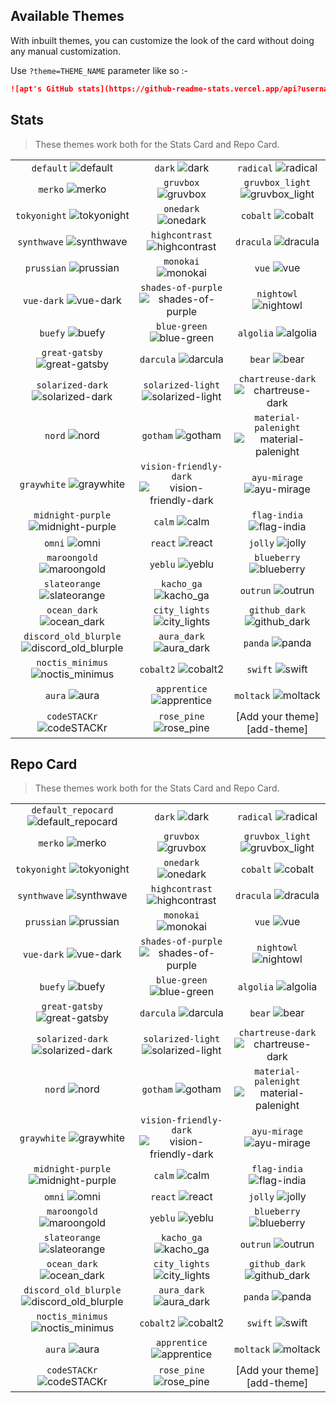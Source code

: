 ## Available Themes

<!-- DO NOT EDIT THIS FILE DIRECTLY -->

With inbuilt themes, you can customize the look of the card without doing any manual customization.

Use `?theme=THEME_NAME` parameter like so :-

```md
![apt's GitHub stats](https://github-readme-stats.vercel.app/api?username=apt-9&theme=dark&show_icons=true)
```

## Stats

> These themes work both for the Stats Card and Repo Card.

| | | |
| :--: | :--: | :--: |
| `default` ![default][default] | `dark` ![dark][dark] | `radical` ![radical][radical] |
| `merko` ![merko][merko] | `gruvbox` ![gruvbox][gruvbox] | `gruvbox_light` ![gruvbox_light][gruvbox_light] |
| `tokyonight` ![tokyonight][tokyonight] | `onedark` ![onedark][onedark] | `cobalt` ![cobalt][cobalt] |
| `synthwave` ![synthwave][synthwave] | `highcontrast` ![highcontrast][highcontrast] | `dracula` ![dracula][dracula] |
| `prussian` ![prussian][prussian] | `monokai` ![monokai][monokai] | `vue` ![vue][vue] |
| `vue-dark` ![vue-dark][vue-dark] | `shades-of-purple` ![shades-of-purple][shades-of-purple] | `nightowl` ![nightowl][nightowl] |
| `buefy` ![buefy][buefy] | `blue-green` ![blue-green][blue-green] | `algolia` ![algolia][algolia] |
| `great-gatsby` ![great-gatsby][great-gatsby] | `darcula` ![darcula][darcula] | `bear` ![bear][bear] |
| `solarized-dark` ![solarized-dark][solarized-dark] | `solarized-light` ![solarized-light][solarized-light] | `chartreuse-dark` ![chartreuse-dark][chartreuse-dark] |
| `nord` ![nord][nord] | `gotham` ![gotham][gotham] | `material-palenight` ![material-palenight][material-palenight] |
| `graywhite` ![graywhite][graywhite] | `vision-friendly-dark` ![vision-friendly-dark][vision-friendly-dark] | `ayu-mirage` ![ayu-mirage][ayu-mirage] |
| `midnight-purple` ![midnight-purple][midnight-purple] | `calm` ![calm][calm] | `flag-india` ![flag-india][flag-india] |
| `omni` ![omni][omni] | `react` ![react][react] | `jolly` ![jolly][jolly] |
| `maroongold` ![maroongold][maroongold] | `yeblu` ![yeblu][yeblu] | `blueberry` ![blueberry][blueberry] |
| `slateorange` ![slateorange][slateorange] | `kacho_ga` ![kacho_ga][kacho_ga] | `outrun` ![outrun][outrun] |
| `ocean_dark` ![ocean_dark][ocean_dark] | `city_lights` ![city_lights][city_lights] | `github_dark` ![github_dark][github_dark] |
| `discord_old_blurple` ![discord_old_blurple][discord_old_blurple] | `aura_dark` ![aura_dark][aura_dark] | `panda` ![panda][panda] |
| `noctis_minimus` ![noctis_minimus][noctis_minimus] | `cobalt2` ![cobalt2][cobalt2] | `swift` ![swift][swift] |
| `aura` ![aura][aura] | `apprentice` ![apprentice][apprentice] | `moltack` ![moltack][moltack] |
| `codeSTACKr` ![codeSTACKr][codeSTACKr] | `rose_pine` ![rose_pine][rose_pine] | [Add your theme][add-theme] |

## Repo Card

> These themes work both for the Stats Card and Repo Card.

| | | |
| :--: | :--: | :--: |
| `default_repocard` ![default_repocard][default_repocard_repo] | `dark` ![dark][dark_repo] | `radical` ![radical][radical_repo] |
| `merko` ![merko][merko_repo] | `gruvbox` ![gruvbox][gruvbox_repo] | `gruvbox_light` ![gruvbox_light][gruvbox_light_repo] |
| `tokyonight` ![tokyonight][tokyonight_repo] | `onedark` ![onedark][onedark_repo] | `cobalt` ![cobalt][cobalt_repo] |
| `synthwave` ![synthwave][synthwave_repo] | `highcontrast` ![highcontrast][highcontrast_repo] | `dracula` ![dracula][dracula_repo] |
| `prussian` ![prussian][prussian_repo] | `monokai` ![monokai][monokai_repo] | `vue` ![vue][vue_repo] |
| `vue-dark` ![vue-dark][vue-dark_repo] | `shades-of-purple` ![shades-of-purple][shades-of-purple_repo] | `nightowl` ![nightowl][nightowl_repo] |
| `buefy` ![buefy][buefy_repo] | `blue-green` ![blue-green][blue-green_repo] | `algolia` ![algolia][algolia_repo] |
| `great-gatsby` ![great-gatsby][great-gatsby_repo] | `darcula` ![darcula][darcula_repo] | `bear` ![bear][bear_repo] |
| `solarized-dark` ![solarized-dark][solarized-dark_repo] | `solarized-light` ![solarized-light][solarized-light_repo] | `chartreuse-dark` ![chartreuse-dark][chartreuse-dark_repo] |
| `nord` ![nord][nord_repo] | `gotham` ![gotham][gotham_repo] | `material-palenight` ![material-palenight][material-palenight_repo] |
| `graywhite` ![graywhite][graywhite_repo] | `vision-friendly-dark` ![vision-friendly-dark][vision-friendly-dark_repo] | `ayu-mirage` ![ayu-mirage][ayu-mirage_repo] |
| `midnight-purple` ![midnight-purple][midnight-purple_repo] | `calm` ![calm][calm_repo] | `flag-india` ![flag-india][flag-india_repo] |
| `omni` ![omni][omni_repo] | `react` ![react][react_repo] | `jolly` ![jolly][jolly_repo] |
| `maroongold` ![maroongold][maroongold_repo] | `yeblu` ![yeblu][yeblu_repo] | `blueberry` ![blueberry][blueberry_repo] |
| `slateorange` ![slateorange][slateorange_repo] | `kacho_ga` ![kacho_ga][kacho_ga_repo] | `outrun` ![outrun][outrun_repo] |
| `ocean_dark` ![ocean_dark][ocean_dark_repo] | `city_lights` ![city_lights][city_lights_repo] | `github_dark` ![github_dark][github_dark_repo] |
| `discord_old_blurple` ![discord_old_blurple][discord_old_blurple_repo] | `aura_dark` ![aura_dark][aura_dark_repo] | `panda` ![panda][panda_repo] |
| `noctis_minimus` ![noctis_minimus][noctis_minimus_repo] | `cobalt2` ![cobalt2][cobalt2_repo] | `swift` ![swift][swift_repo] |
| `aura` ![aura][aura_repo] | `apprentice` ![apprentice][apprentice_repo] | `moltack` ![moltack][moltack_repo] |
| `codeSTACKr` ![codeSTACKr][codeSTACKr_repo] | `rose_pine` ![rose_pine][rose_pine_repo] | [Add your theme][add-theme] |


[default]: https://github-readme-stats.vercel.app/api?username=apt-9&show_icons=true&hide=contribs,prs&cache_seconds=86400&theme=default
[default_repocard]: https://github-readme-stats.vercel.app/api?username=apt-9&show_icons=true&hide=contribs,prs&cache_seconds=86400&theme=default_repocard
[dark]: https://github-readme-stats.vercel.app/api?username=apt-9&show_icons=true&hide=contribs,prs&cache_seconds=86400&theme=dark
[radical]: https://github-readme-stats.vercel.app/api?username=apt-9&show_icons=true&hide=contribs,prs&cache_seconds=86400&theme=radical
[merko]: https://github-readme-stats.vercel.app/api?username=apt-9&show_icons=true&hide=contribs,prs&cache_seconds=86400&theme=merko
[gruvbox]: https://github-readme-stats.vercel.app/api?username=apt-9&show_icons=true&hide=contribs,prs&cache_seconds=86400&theme=gruvbox
[gruvbox_light]: https://github-readme-stats.vercel.app/api?username=apt-9&show_icons=true&hide=contribs,prs&cache_seconds=86400&theme=gruvbox_light
[tokyonight]: https://github-readme-stats.vercel.app/api?username=apt-9&show_icons=true&hide=contribs,prs&cache_seconds=86400&theme=tokyonight
[onedark]: https://github-readme-stats.vercel.app/api?username=apt-9&show_icons=true&hide=contribs,prs&cache_seconds=86400&theme=onedark
[cobalt]: https://github-readme-stats.vercel.app/api?username=apt-9&show_icons=true&hide=contribs,prs&cache_seconds=86400&theme=cobalt
[synthwave]: https://github-readme-stats.vercel.app/api?username=apt-9&show_icons=true&hide=contribs,prs&cache_seconds=86400&theme=synthwave
[highcontrast]: https://github-readme-stats.vercel.app/api?username=apt-9&show_icons=true&hide=contribs,prs&cache_seconds=86400&theme=highcontrast
[dracula]: https://github-readme-stats.vercel.app/api?username=apt-9&show_icons=true&hide=contribs,prs&cache_seconds=86400&theme=dracula
[prussian]: https://github-readme-stats.vercel.app/api?username=apt-9&show_icons=true&hide=contribs,prs&cache_seconds=86400&theme=prussian
[monokai]: https://github-readme-stats.vercel.app/api?username=apt-9&show_icons=true&hide=contribs,prs&cache_seconds=86400&theme=monokai
[vue]: https://github-readme-stats.vercel.app/api?username=apt-9&show_icons=true&hide=contribs,prs&cache_seconds=86400&theme=vue
[vue-dark]: https://github-readme-stats.vercel.app/api?username=apt-9&show_icons=true&hide=contribs,prs&cache_seconds=86400&theme=vue-dark
[shades-of-purple]: https://github-readme-stats.vercel.app/api?username=apt-9&show_icons=true&hide=contribs,prs&cache_seconds=86400&theme=shades-of-purple
[nightowl]: https://github-readme-stats.vercel.app/api?username=apt-9&show_icons=true&hide=contribs,prs&cache_seconds=86400&theme=nightowl
[buefy]: https://github-readme-stats.vercel.app/api?username=apt-9&show_icons=true&hide=contribs,prs&cache_seconds=86400&theme=buefy
[blue-green]: https://github-readme-stats.vercel.app/api?username=apt-9&show_icons=true&hide=contribs,prs&cache_seconds=86400&theme=blue-green
[algolia]: https://github-readme-stats.vercel.app/api?username=apt-9&show_icons=true&hide=contribs,prs&cache_seconds=86400&theme=algolia
[great-gatsby]: https://github-readme-stats.vercel.app/api?username=apt-9&show_icons=true&hide=contribs,prs&cache_seconds=86400&theme=great-gatsby
[darcula]: https://github-readme-stats.vercel.app/api?username=apt-9&show_icons=true&hide=contribs,prs&cache_seconds=86400&theme=darcula
[bear]: https://github-readme-stats.vercel.app/api?username=apt-9&show_icons=true&hide=contribs,prs&cache_seconds=86400&theme=bear
[solarized-dark]: https://github-readme-stats.vercel.app/api?username=apt-9&show_icons=true&hide=contribs,prs&cache_seconds=86400&theme=solarized-dark
[solarized-light]: https://github-readme-stats.vercel.app/api?username=apt-9&show_icons=true&hide=contribs,prs&cache_seconds=86400&theme=solarized-light
[chartreuse-dark]: https://github-readme-stats.vercel.app/api?username=apt-9&show_icons=true&hide=contribs,prs&cache_seconds=86400&theme=chartreuse-dark
[nord]: https://github-readme-stats.vercel.app/api?username=apt-9&show_icons=true&hide=contribs,prs&cache_seconds=86400&theme=nord
[gotham]: https://github-readme-stats.vercel.app/api?username=apt-9&show_icons=true&hide=contribs,prs&cache_seconds=86400&theme=gotham
[material-palenight]: https://github-readme-stats.vercel.app/api?username=apt-9&show_icons=true&hide=contribs,prs&cache_seconds=86400&theme=material-palenight
[graywhite]: https://github-readme-stats.vercel.app/api?username=apt-9&show_icons=true&hide=contribs,prs&cache_seconds=86400&theme=graywhite
[vision-friendly-dark]: https://github-readme-stats.vercel.app/api?username=apt-9&show_icons=true&hide=contribs,prs&cache_seconds=86400&theme=vision-friendly-dark
[ayu-mirage]: https://github-readme-stats.vercel.app/api?username=apt-9&show_icons=true&hide=contribs,prs&cache_seconds=86400&theme=ayu-mirage
[midnight-purple]: https://github-readme-stats.vercel.app/api?username=apt-9&show_icons=true&hide=contribs,prs&cache_seconds=86400&theme=midnight-purple
[calm]: https://github-readme-stats.vercel.app/api?username=apt-9&show_icons=true&hide=contribs,prs&cache_seconds=86400&theme=calm
[flag-india]: https://github-readme-stats.vercel.app/api?username=apt-9&show_icons=true&hide=contribs,prs&cache_seconds=86400&theme=flag-india
[omni]: https://github-readme-stats.vercel.app/api?username=apt-9&show_icons=true&hide=contribs,prs&cache_seconds=86400&theme=omni
[react]: https://github-readme-stats.vercel.app/api?username=apt-9&show_icons=true&hide=contribs,prs&cache_seconds=86400&theme=react
[jolly]: https://github-readme-stats.vercel.app/api?username=apt-9&show_icons=true&hide=contribs,prs&cache_seconds=86400&theme=jolly
[maroongold]: https://github-readme-stats.vercel.app/api?username=apt-9&show_icons=true&hide=contribs,prs&cache_seconds=86400&theme=maroongold
[yeblu]: https://github-readme-stats.vercel.app/api?username=apt-9&show_icons=true&hide=contribs,prs&cache_seconds=86400&theme=yeblu
[blueberry]: https://github-readme-stats.vercel.app/api?username=apt-9&show_icons=true&hide=contribs,prs&cache_seconds=86400&theme=blueberry
[slateorange]: https://github-readme-stats.vercel.app/api?username=apt-9&show_icons=true&hide=contribs,prs&cache_seconds=86400&theme=slateorange
[kacho_ga]: https://github-readme-stats.vercel.app/api?username=apt-9&show_icons=true&hide=contribs,prs&cache_seconds=86400&theme=kacho_ga
[outrun]: https://github-readme-stats.vercel.app/api?username=apt-9&show_icons=true&hide=contribs,prs&cache_seconds=86400&theme=outrun
[ocean_dark]: https://github-readme-stats.vercel.app/api?username=apt-9&show_icons=true&hide=contribs,prs&cache_seconds=86400&theme=ocean_dark
[city_lights]: https://github-readme-stats.vercel.app/api?username=apt-9&show_icons=true&hide=contribs,prs&cache_seconds=86400&theme=city_lights
[github_dark]: https://github-readme-stats.vercel.app/api?username=apt-9&show_icons=true&hide=contribs,prs&cache_seconds=86400&theme=github_dark
[discord_old_blurple]: https://github-readme-stats.vercel.app/api?username=apt-9&show_icons=true&hide=contribs,prs&cache_seconds=86400&theme=discord_old_blurple
[aura_dark]: https://github-readme-stats.vercel.app/api?username=apt-9&show_icons=true&hide=contribs,prs&cache_seconds=86400&theme=aura_dark
[panda]: https://github-readme-stats.vercel.app/api?username=apt-9&show_icons=true&hide=contribs,prs&cache_seconds=86400&theme=panda
[noctis_minimus]: https://github-readme-stats.vercel.app/api?username=apt-9&show_icons=true&hide=contribs,prs&cache_seconds=86400&theme=noctis_minimus
[cobalt2]: https://github-readme-stats.vercel.app/api?username=apt-9&show_icons=true&hide=contribs,prs&cache_seconds=86400&theme=cobalt2
[swift]: https://github-readme-stats.vercel.app/api?username=apt-9&show_icons=true&hide=contribs,prs&cache_seconds=86400&theme=swift
[aura]: https://github-readme-stats.vercel.app/api?username=apt-9&show_icons=true&hide=contribs,prs&cache_seconds=86400&theme=aura
[apprentice]: https://github-readme-stats.vercel.app/api?username=apt-9&show_icons=true&hide=contribs,prs&cache_seconds=86400&theme=apprentice
[moltack]: https://github-readme-stats.vercel.app/api?username=apt-9&show_icons=true&hide=contribs,prs&cache_seconds=86400&theme=moltack
[codeSTACKr]: https://github-readme-stats.vercel.app/api?username=apt-9&show_icons=true&hide=contribs,prs&cache_seconds=86400&theme=codeSTACKr
[rose_pine]: https://github-readme-stats.vercel.app/api?username=apt-9&show_icons=true&hide=contribs,prs&cache_seconds=86400&theme=rose_pine


[default_repo]: https://github-readme-stats.vercel.app/api/pin/?username=apt-9&repo=github-readme-stats&cache_seconds=86400&theme=default
[default_repocard_repo]: https://github-readme-stats.vercel.app/api/pin/?username=apt-9&repo=github-readme-stats&cache_seconds=86400&theme=default_repocard
[dark_repo]: https://github-readme-stats.vercel.app/api/pin/?username=apt-9&repo=github-readme-stats&cache_seconds=86400&theme=dark
[radical_repo]: https://github-readme-stats.vercel.app/api/pin/?username=apt-9&repo=github-readme-stats&cache_seconds=86400&theme=radical
[merko_repo]: https://github-readme-stats.vercel.app/api/pin/?username=apt-9&repo=github-readme-stats&cache_seconds=86400&theme=merko
[gruvbox_repo]: https://github-readme-stats.vercel.app/api/pin/?username=apt-9&repo=github-readme-stats&cache_seconds=86400&theme=gruvbox
[gruvbox_light_repo]: https://github-readme-stats.vercel.app/api/pin/?username=apt-9&repo=github-readme-stats&cache_seconds=86400&theme=gruvbox_light
[tokyonight_repo]: https://github-readme-stats.vercel.app/api/pin/?username=apt-9&repo=github-readme-stats&cache_seconds=86400&theme=tokyonight
[onedark_repo]: https://github-readme-stats.vercel.app/api/pin/?username=apt-9&repo=github-readme-stats&cache_seconds=86400&theme=onedark
[cobalt_repo]: https://github-readme-stats.vercel.app/api/pin/?username=apt-9&repo=github-readme-stats&cache_seconds=86400&theme=cobalt
[synthwave_repo]: https://github-readme-stats.vercel.app/api/pin/?username=apt-9&repo=github-readme-stats&cache_seconds=86400&theme=synthwave
[highcontrast_repo]: https://github-readme-stats.vercel.app/api/pin/?username=apt-9&repo=github-readme-stats&cache_seconds=86400&theme=highcontrast
[dracula_repo]: https://github-readme-stats.vercel.app/api/pin/?username=apt-9&repo=github-readme-stats&cache_seconds=86400&theme=dracula
[prussian_repo]: https://github-readme-stats.vercel.app/api/pin/?username=apt-9&repo=github-readme-stats&cache_seconds=86400&theme=prussian
[monokai_repo]: https://github-readme-stats.vercel.app/api/pin/?username=apt-9&repo=github-readme-stats&cache_seconds=86400&theme=monokai
[vue_repo]: https://github-readme-stats.vercel.app/api/pin/?username=apt-9&repo=github-readme-stats&cache_seconds=86400&theme=vue
[vue-dark_repo]: https://github-readme-stats.vercel.app/api/pin/?username=apt-9&repo=github-readme-stats&cache_seconds=86400&theme=vue-dark
[shades-of-purple_repo]: https://github-readme-stats.vercel.app/api/pin/?username=apt-9&repo=github-readme-stats&cache_seconds=86400&theme=shades-of-purple
[nightowl_repo]: https://github-readme-stats.vercel.app/api/pin/?username=apt-9&repo=github-readme-stats&cache_seconds=86400&theme=nightowl
[buefy_repo]: https://github-readme-stats.vercel.app/api/pin/?username=apt-9&repo=github-readme-stats&cache_seconds=86400&theme=buefy
[blue-green_repo]: https://github-readme-stats.vercel.app/api/pin/?username=apt-9&repo=github-readme-stats&cache_seconds=86400&theme=blue-green
[algolia_repo]: https://github-readme-stats.vercel.app/api/pin/?username=apt-9&repo=github-readme-stats&cache_seconds=86400&theme=algolia
[great-gatsby_repo]: https://github-readme-stats.vercel.app/api/pin/?username=apt-9&repo=github-readme-stats&cache_seconds=86400&theme=great-gatsby
[darcula_repo]: https://github-readme-stats.vercel.app/api/pin/?username=apt-9&repo=github-readme-stats&cache_seconds=86400&theme=darcula
[bear_repo]: https://github-readme-stats.vercel.app/api/pin/?username=apt-9&repo=github-readme-stats&cache_seconds=86400&theme=bear
[solarized-dark_repo]: https://github-readme-stats.vercel.app/api/pin/?username=apt-9&repo=github-readme-stats&cache_seconds=86400&theme=solarized-dark
[solarized-light_repo]: https://github-readme-stats.vercel.app/api/pin/?username=apt-9&repo=github-readme-stats&cache_seconds=86400&theme=solarized-light
[chartreuse-dark_repo]: https://github-readme-stats.vercel.app/api/pin/?username=apt-9&repo=github-readme-stats&cache_seconds=86400&theme=chartreuse-dark
[nord_repo]: https://github-readme-stats.vercel.app/api/pin/?username=apt-9&repo=github-readme-stats&cache_seconds=86400&theme=nord
[gotham_repo]: https://github-readme-stats.vercel.app/api/pin/?username=apt-9&repo=github-readme-stats&cache_seconds=86400&theme=gotham
[material-palenight_repo]: https://github-readme-stats.vercel.app/api/pin/?username=apt-9&repo=github-readme-stats&cache_seconds=86400&theme=material-palenight
[graywhite_repo]: https://github-readme-stats.vercel.app/api/pin/?username=apt-9&repo=github-readme-stats&cache_seconds=86400&theme=graywhite
[vision-friendly-dark_repo]: https://github-readme-stats.vercel.app/api/pin/?username=apt-9&repo=github-readme-stats&cache_seconds=86400&theme=vision-friendly-dark
[ayu-mirage_repo]: https://github-readme-stats.vercel.app/api/pin/?username=apt-9&repo=github-readme-stats&cache_seconds=86400&theme=ayu-mirage
[midnight-purple_repo]: https://github-readme-stats.vercel.app/api/pin/?username=apt-9&repo=github-readme-stats&cache_seconds=86400&theme=midnight-purple
[calm_repo]: https://github-readme-stats.vercel.app/api/pin/?username=apt-9&repo=github-readme-stats&cache_seconds=86400&theme=calm
[flag-india_repo]: https://github-readme-stats.vercel.app/api/pin/?username=apt-9&repo=github-readme-stats&cache_seconds=86400&theme=flag-india
[omni_repo]: https://github-readme-stats.vercel.app/api/pin/?username=apt-9&repo=github-readme-stats&cache_seconds=86400&theme=omni
[react_repo]: https://github-readme-stats.vercel.app/api/pin/?username=apt-9&repo=github-readme-stats&cache_seconds=86400&theme=react
[jolly_repo]: https://github-readme-stats.vercel.app/api/pin/?username=apt-9&repo=github-readme-stats&cache_seconds=86400&theme=jolly
[maroongold_repo]: https://github-readme-stats.vercel.app/api/pin/?username=apt-9&repo=github-readme-stats&cache_seconds=86400&theme=maroongold
[yeblu_repo]: https://github-readme-stats.vercel.app/api/pin/?username=apt-9&repo=github-readme-stats&cache_seconds=86400&theme=yeblu
[blueberry_repo]: https://github-readme-stats.vercel.app/api/pin/?username=apt-9&repo=github-readme-stats&cache_seconds=86400&theme=blueberry
[slateorange_repo]: https://github-readme-stats.vercel.app/api/pin/?username=apt-9&repo=github-readme-stats&cache_seconds=86400&theme=slateorange
[kacho_ga_repo]: https://github-readme-stats.vercel.app/api/pin/?username=apt-9&repo=github-readme-stats&cache_seconds=86400&theme=kacho_ga
[outrun_repo]: https://github-readme-stats.vercel.app/api/pin/?username=apt-9&repo=github-readme-stats&cache_seconds=86400&theme=outrun
[ocean_dark_repo]: https://github-readme-stats.vercel.app/api/pin/?username=apt-9&repo=github-readme-stats&cache_seconds=86400&theme=ocean_dark
[city_lights_repo]: https://github-readme-stats.vercel.app/api/pin/?username=apt-9&repo=github-readme-stats&cache_seconds=86400&theme=city_lights
[github_dark_repo]: https://github-readme-stats.vercel.app/api/pin/?username=apt-9&repo=github-readme-stats&cache_seconds=86400&theme=github_dark
[discord_old_blurple_repo]: https://github-readme-stats.vercel.app/api/pin/?username=apt-9&repo=github-readme-stats&cache_seconds=86400&theme=discord_old_blurple
[aura_dark_repo]: https://github-readme-stats.vercel.app/api/pin/?username=apt-9&repo=github-readme-stats&cache_seconds=86400&theme=aura_dark
[panda_repo]: https://github-readme-stats.vercel.app/api/pin/?username=apt-9&repo=github-readme-stats&cache_seconds=86400&theme=panda
[noctis_minimus_repo]: https://github-readme-stats.vercel.app/api/pin/?username=apt-9&repo=github-readme-stats&cache_seconds=86400&theme=noctis_minimus
[cobalt2_repo]: https://github-readme-stats.vercel.app/api/pin/?username=apt-9&repo=github-readme-stats&cache_seconds=86400&theme=cobalt2
[swift_repo]: https://github-readme-stats.vercel.app/api/pin/?username=apt-9&repo=github-readme-stats&cache_seconds=86400&theme=swift
[aura_repo]: https://github-readme-stats.vercel.app/api/pin/?username=apt-9&repo=github-readme-stats&cache_seconds=86400&theme=aura
[apprentice_repo]: https://github-readme-stats.vercel.app/api/pin/?username=apt-9&repo=github-readme-stats&cache_seconds=86400&theme=apprentice
[moltack_repo]: https://github-readme-stats.vercel.app/api/pin/?username=apt-9&repo=github-readme-stats&cache_seconds=86400&theme=moltack
[codeSTACKr_repo]: https://github-readme-stats.vercel.app/api/pin/?username=apt-9&repo=github-readme-stats&cache_seconds=86400&theme=codeSTACKr
[rose_pine_repo]: https://github-readme-stats.vercel.app/api/pin/?username=apt-9&repo=github-readme-stats&cache_seconds=86400&theme=rose_pine
